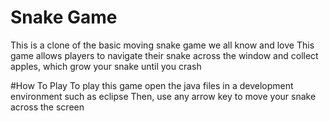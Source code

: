 # Snake Game
This is a clone of the basic moving snake game we all know and love
This game allows players to navigate their snake across the window and collect apples, which grow your snake until you crash

#How To Play
To play this game open the java files in a development environment such as eclipse
Then, use any arrow key to move your snake across the screen
